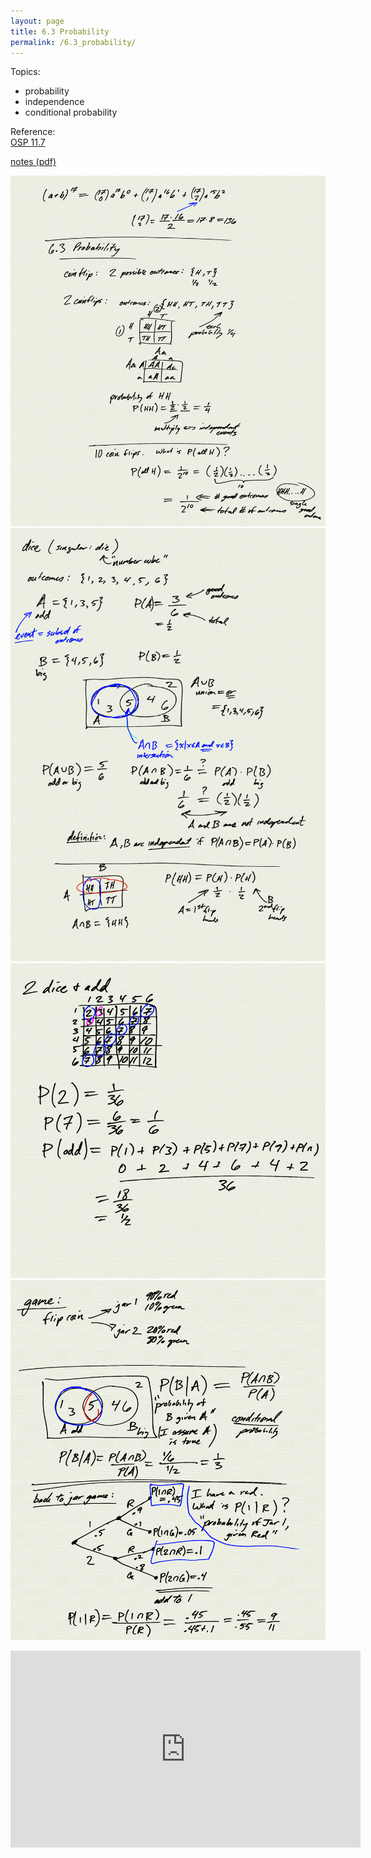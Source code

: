 ```yaml
---
layout: page
title: 6.3 Probability
permalink: /6.3_probability/
---
```


Topics: 
- probability
- independence
- conditional probability

Reference:  
[OSP 11.7](https://openstax.org/books/precalculus/pages/11-7-probability)  

[notes (pdf)](PCHA_6.3_Probability.pdf)

![](0.png)
![](1.png)
![](2.png)
![](3.png)

<iframe width="560" height="315" src="https://www.youtube.com/embed/5xnYOMBcceM" title="YouTube video player" frameborder="0" allow="accelerometer; autoplay; clipboard-write; encrypted-media; gyroscope; picture-in-picture" allowfullscreen></iframe>

